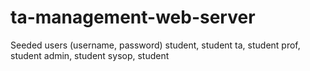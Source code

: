 # ta-management-web-server
Seeded users (username, password)
student, student
ta, student
prof, student
admin, student
sysop, student